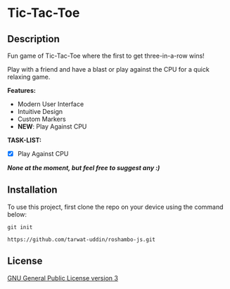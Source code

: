 # Tic-Tac-Toe

## Description

Fun game of Tic-Tac-Toe where the first to get three-in-a-row wins!

Play with a friend and have a blast or play against the CPU for a quick relaxing game.

**Features:**

- Modern User Interface
- Intuitive Design
- Custom Markers
- **NEW**: Play Against CPU

**TASK-LIST:**

- [x] Play Against CPU

**_None at the moment, but feel free to suggest any :)_**

## Installation

To use this project, first clone the repo on your device using the command below:

`git init`

`https://github.com/tarwat-uddin/roshambo-js.git`

## License

[GNU General Public License version 3](https://opensource.org/licenses/GPL-3.0)
